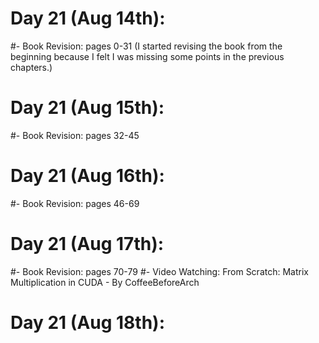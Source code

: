 # Day 21 (Aug 14th):
#- Book Revision: pages 0-31 (I started revising the book from the beginning because I felt I was missing some points in the previous chapters.)

# Day 21 (Aug 15th):
#- Book Revision: pages 32-45

# Day 21 (Aug 16th):
#- Book Revision: pages 46-69

# Day 21 (Aug 17th):
#- Book Revision: pages 70-79
#- Video Watching: From Scratch: Matrix Multiplication in CUDA - By CoffeeBeforeArch

# Day 21 (Aug 18th):